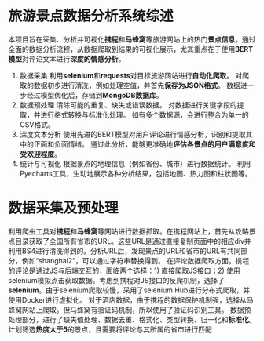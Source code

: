 # 旅游景点数据分析系统综述
本项目旨在采集、分析并可视化**携程**和**马蜂窝**等旅游网站上的热门**景点信息**。通过全面的数据分析流程，从数据爬取到结果的可视化展示，尤其重点在于使用**BERT模型**对评论文本进行**深度的情感分析**。

1. 数据采集
利用**selenium**和**requests**对目标旅游网站进行**自动化爬取**。
对爬取的数据初步进行清洗，例如处理空值，并首先**保存为JSON格式**。
数据进一步经过模型优化后，存储到**MongoDB数据库**。
2. 数据预处理
清除可能的重复、缺失或错误数据。
对数据进行关键字段的提取，并进行格式转换与标准化处理。
如有多个数据源，会进行整合为单一的CSV格式。
3. 深度文本分析
使用先进的BERT模型对用户评论进行情感分析，识别和提取其中的正面和负面情绪。
通过此分析，能够更准确地**评估各景点的用户满意度和受欢迎程度**。
4. 统计与可视化
根据景点的地理信息（例如省份、城市）进行数据统计。
利用Pyecharts工具，生动地展示各种分析结果，包括地图、热力图和柱状图等。

# 数据采集及预处理
利用爬虫工具对**携程**和**马蜂窝**等网站进行数据抓取。在携程网站上，首先从攻略景点目录获取了全国所有省市的URL。这些URL是通过直接复制页面中的相应div并利用BS4进行清洗得到的。分析URL后，发现景点的URL和省市的URL有共同部分，例如“shanghai2”，可以通过字符串替换得到。
在评论数据爬取方面，携程的评论是通过JS与后端交互的，面临两个选择：1) 直接爬取JS接口；2) 使用selenium模拟点击获取数据。考虑到携程对JS接口的反爬机制，选择了**selenium**。由于selenium爬取较慢，采用了selenium Hub进行分布式爬取，并使用Docker进行虚拟化。
对于酒店数据，由于携程的数据保护机制强，选择从马蜂窝网站上爬取。但马蜂窝有验证码机制，所以使用了验证码识别工具。
数据预处理部分，进行了缺失值处理、数据去重、格式化、类型转换、归一化和**标准化**。计划筛选**热度大于5**的景点，且需要将评论与其所属的省市进行匹配
